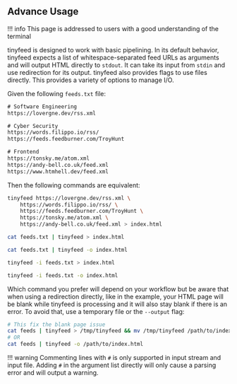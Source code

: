 
## Advance Usage

!!! info
    This page is addressed to users with a good understanding of the terminal

tinyfeed is designed to work with basic pipelining. In its default behavior, tinyfeed expects a list of whitespace-separated feed URLs as arguments and will output HTML directly to `stdout`. It can take its input from `stdin` and use redirection for its output. tinyfeed also provides flags to use files directly. This provides a variety of options to manage I/O.

Given the following `feeds.txt` file:

```txt
# Software Engineering
https://lovergne.dev/rss.xml

# Cyber Security
https://words.filippo.io/rss/
https://feeds.feedburner.com/TroyHunt

# Frontend
https://tonsky.me/atom.xml
https://andy-bell.co.uk/feed.xml
https://www.htmhell.dev/feed.xml
```
Then the following commands are equivalent:
```bash
tinyfeed https://lovergne.dev/rss.xml \
    https://words.filippo.io/rss/ \
    https://feeds.feedburner.com/TroyHunt \
    https://tonsky.me/atom.xml \
    https://andy-bell.co.uk/feed.xml > index.html
```
```bash
cat feeds.txt | tinyfeed > index.html 
```
```bash
cat feeds.txt | tinyfeed -o index.html 
```
```bash
tinyfeed -i feeds.txt > index.html 
```
```bash
tinyfeed -i feeds.txt -o index.html
```

Which command you prefer will depend on your workflow but be aware that when using a redirection directly, like in the example, your HTML page will be blank while tinyfeed is processing and it will also stay blank if there is an error. To avoid that, use a temporary file or the `--output` flag: 

```bash
# This fix the blank page issue
cat feeds | tinyfeed > /tmp/tinyfeed && mv /tmp/tinyfeed /path/to/index.html
# OR
cat feeds | tinyfeed -o /path/to/index.html
```

!!! warning
    Commenting lines with `#` is only supported in input stream and input file. Adding `#` in the argument list directly will only cause a parsing error and will output a warning.
